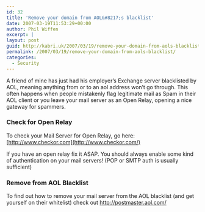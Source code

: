 ```yaml
---
id: 32
title: 'Remove your domain from AOL&#8217;s blacklist'
date: 2007-03-19T11:53:29+00:00
author: Phil Wiffen
excerpt: |
layout: post
guid: http://kabri.uk/2007/03/19/remove-your-domain-from-aols-blacklist/
permalink: /2007/03/19/remove-your-domain-from-aols-blacklist/
categories:
  - Security
---
```

A friend of mine has just had his employer&#8217;s Exchange server blacklisted by AOL, meaning anything from or to an aol address won&#8217;t go through. This often happens when people mistakenly flag legitimate mail as Spam in their AOL client or you leave your mail server as an Open Relay, opening a nice gateway for spammers.

### Check for Open Relay

To check your Mail Server for Open Relay, go here: [http://www.checkor.com](http://www.checkor.com/) 

If you have an open relay fix it ASAP. You should always enable some kind of authentication on your mail servers! (POP or SMTP auth is usually sufficient)

### Remove from AOL Blacklist

To find out how to remove your mail server from the AOL blacklist (and get yourself on their whitelist) check out <http://postmaster.aol.com/>